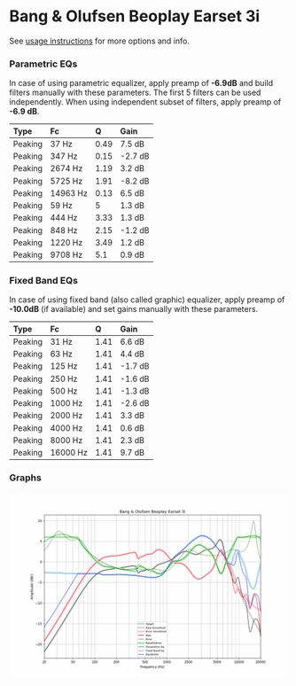 # Bang & Olufsen Beoplay Earset 3i
See [usage instructions](https://github.com/jaakkopasanen/AutoEq#usage) for more options and info.

### Parametric EQs
In case of using parametric equalizer, apply preamp of **-6.9dB** and build filters manually
with these parameters. The first 5 filters can be used independently.
When using independent subset of filters, apply preamp of **-6.9 dB**.

| Type    | Fc       |    Q | Gain    |
|:--------|:---------|:-----|:--------|
| Peaking | 37 Hz    | 0.49 | 7.5 dB  |
| Peaking | 347 Hz   | 0.15 | -2.7 dB |
| Peaking | 2674 Hz  | 1.19 | 3.2 dB  |
| Peaking | 5725 Hz  | 1.91 | -8.2 dB |
| Peaking | 14963 Hz | 0.13 | 6.5 dB  |
| Peaking | 59 Hz    | 5    | 1.3 dB  |
| Peaking | 444 Hz   | 3.33 | 1.3 dB  |
| Peaking | 848 Hz   | 2.15 | -1.2 dB |
| Peaking | 1220 Hz  | 3.49 | 1.2 dB  |
| Peaking | 9708 Hz  | 5.1  | 0.9 dB  |

### Fixed Band EQs
In case of using fixed band (also called graphic) equalizer, apply preamp of **-10.0dB**
(if available) and set gains manually with these parameters.

| Type    | Fc       |    Q | Gain    |
|:--------|:---------|:-----|:--------|
| Peaking | 31 Hz    | 1.41 | 6.6 dB  |
| Peaking | 63 Hz    | 1.41 | 4.4 dB  |
| Peaking | 125 Hz   | 1.41 | -1.7 dB |
| Peaking | 250 Hz   | 1.41 | -1.6 dB |
| Peaking | 500 Hz   | 1.41 | -1.3 dB |
| Peaking | 1000 Hz  | 1.41 | -2.6 dB |
| Peaking | 2000 Hz  | 1.41 | 3.3 dB  |
| Peaking | 4000 Hz  | 1.41 | 0.6 dB  |
| Peaking | 8000 Hz  | 1.41 | 2.3 dB  |
| Peaking | 16000 Hz | 1.41 | 9.7 dB  |

### Graphs
![](./Bang%20&%20Olufsen%20Beoplay%20Earset%203i.png)